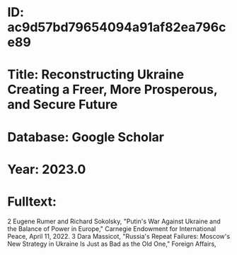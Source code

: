 # ID: ac9d57bd79654094a91af82ea796ce89
# Title: Reconstructing Ukraine Creating a Freer, More Prosperous, and Secure Future
# Database: Google Scholar
# Year: 2023.0
# Fulltext:
2 Eugene Rumer and Richard Sokolsky, "Putin's War Against Ukraine and the Balance of Power in Europe," Carnegie Endowment for International Peace, April 11, 2022.
  3 Dara Massicot, "Russia's Repeat Failures: Moscow's New Strategy in Ukraine Is Just as Bad as the Old One," Foreign Affairs,